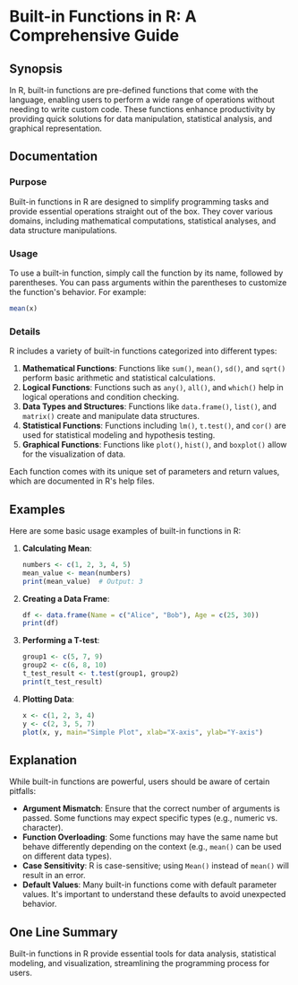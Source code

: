 <!--
Meta Description: # Built-in Functions in R: A Comprehensive Guide ## Synopsis In R, built-in functions are pre-defined functions that come with the language, enabling ...
Meta Keywords: functions, data, built, mean, statistical
-->

# Built-in Functions in R: A Comprehensive Guide

## Synopsis
In R, built-in functions are pre-defined functions that come with the language, enabling users to perform a wide range of operations without needing to write custom code. These functions enhance productivity by providing quick solutions for data manipulation, statistical analysis, and graphical representation.

## Documentation
### Purpose
Built-in functions in R are designed to simplify programming tasks and provide essential operations straight out of the box. They cover various domains, including mathematical computations, statistical analyses, and data structure manipulations.

### Usage
To use a built-in function, simply call the function by its name, followed by parentheses. You can pass arguments within the parentheses to customize the function's behavior. For example:

```R
mean(x)
```

### Details
R includes a variety of built-in functions categorized into different types:

1. **Mathematical Functions**: Functions like `sum()`, `mean()`, `sd()`, and `sqrt()` perform basic arithmetic and statistical calculations.
2. **Logical Functions**: Functions such as `any()`, `all()`, and `which()` help in logical operations and condition checking.
3. **Data Types and Structures**: Functions like `data.frame()`, `list()`, and `matrix()` create and manipulate data structures.
4. **Statistical Functions**: Functions including `lm()`, `t.test()`, and `cor()` are used for statistical modeling and hypothesis testing.
5. **Graphical Functions**: Functions like `plot()`, `hist()`, and `boxplot()` allow for the visualization of data.

Each function comes with its unique set of parameters and return values, which are documented in R's help files.

## Examples
Here are some basic usage examples of built-in functions in R:

1. **Calculating Mean**:
   ```R
   numbers <- c(1, 2, 3, 4, 5)
   mean_value <- mean(numbers)
   print(mean_value)  # Output: 3
   ```

2. **Creating a Data Frame**:
   ```R
   df <- data.frame(Name = c("Alice", "Bob"), Age = c(25, 30))
   print(df)
   ```

3. **Performing a T-test**:
   ```R
   group1 <- c(5, 7, 9)
   group2 <- c(6, 8, 10)
   t_test_result <- t.test(group1, group2)
   print(t_test_result)
   ```

4. **Plotting Data**:
   ```R
   x <- c(1, 2, 3, 4)
   y <- c(2, 3, 5, 7)
   plot(x, y, main="Simple Plot", xlab="X-axis", ylab="Y-axis")
   ```

## Explanation
While built-in functions are powerful, users should be aware of certain pitfalls:

- **Argument Mismatch**: Ensure that the correct number of arguments is passed. Some functions may expect specific types (e.g., numeric vs. character).
- **Function Overloading**: Some functions may have the same name but behave differently depending on the context (e.g., `mean()` can be used on different data types).
- **Case Sensitivity**: R is case-sensitive; using `Mean()` instead of `mean()` will result in an error.
- **Default Values**: Many built-in functions come with default parameter values. It's important to understand these defaults to avoid unexpected behavior.

## One Line Summary
Built-in functions in R provide essential tools for data analysis, statistical modeling, and visualization, streamlining the programming process for users.